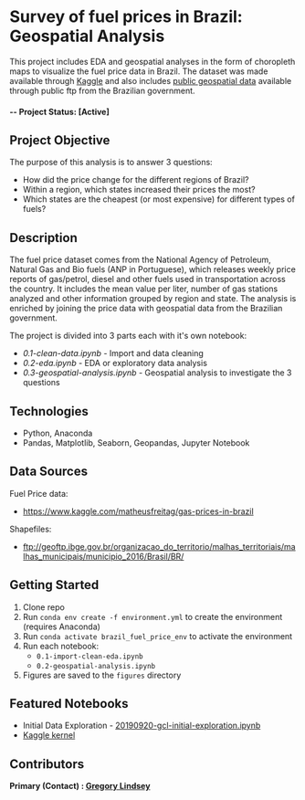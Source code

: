 #  Survey of fuel prices in Brazil: Geospatial Analysis
This project includes EDA and geospatial analyses in the form of choropleth maps to visualize the fuel price data in Brazil. The dataset was made available through [Kaggle](https://www.kaggle.com/matheusfreitag/gas-prices-in-brazil) and also includes [public geospatial data](ftp://geoftp.ibge.gov.br/organizacao_do_territorio/malhas_territoriais/malhas_municipais/municipio_2016/Brasil/BR/) available through public ftp from the Brazilian government.

#### -- Project Status: [Active]

## Project Objective
The purpose of this analysis is to answer 3 questions:
* How did the price change for the different regions of Brazil?
* Within a region, which states increased their prices the most?
* Which states are the cheapest (or most expensive) for different types of fuels?

## Description
The fuel price dataset comes from the National Agency of Petroleum, Natural Gas and Bio fuels (ANP in Portuguese), which releases weekly price reports of gas/petrol, diesel and other fuels used in transportation across the country. It includes the mean value per liter, number of gas stations analyzed and other information grouped by region and state. The analysis is enriched by joining the price data with geospatial data from the Brazilian government.

The project is divided into 3 parts each with it's own notebook: 
* *0.1-clean-data.ipynb* - Import and data cleaning
* *0.2-eda.ipynb* - EDA or exploratory data analysis 
* *0.3-geospatial-analysis.ipynb* - Geospatial analysis to investigate the 3 questions

## Technologies
* Python, Anaconda
* Pandas, Matplotlib, Seaborn, Geopandas, Jupyter Notebook

## Data Sources
Fuel Price data:
* https://www.kaggle.com/matheusfreitag/gas-prices-in-brazil

Shapefiles:
* ftp://geoftp.ibge.gov.br/organizacao_do_territorio/malhas_territoriais/malhas_municipais/municipio_2016/Brasil/BR/

## Getting Started
1. Clone repo
2. Run `conda env create -f environment.yml` to create the environment (requires Anaconda)
3. Run `conda activate brazil_fuel_price_env` to activate the environment
4. Run each notebook:
   - `0.1-import-clean-eda.ipynb`
   - `0.2-geospatial-analysis.ipynb`
5. Figures are saved to the `figures` directory

## Featured Notebooks
* Initial Data Exploration - [20190920-gcl-initial-exploration.ipynb](https://github.com/gclindsey/brazil-fuel-price/blob/master/notebooks/20190920-gcl-initial-exploration.ipynb)
* [Kaggle kernel](https://www.kaggle.com/gclindsey/geospatial-analysis-of-gas-prices-in-brazil)


## Contributors

**Primary (Contact) : [Gregory Lindsey](https://github.com/gclindsey)**
